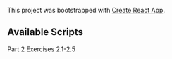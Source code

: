 This project was bootstrapped with [Create React App](https://github.com/facebook/create-react-app).

## Available Scripts

Part 2 Exercises 2.1-2.5